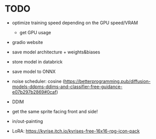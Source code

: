 # TODO

- optimize training speed depending on the GPU speed/VRAM
    - get GPU usage

- gradio website

- save model architecture + weights&biases

- store model in databrick

- save model to ONNX

- noise scheduler: cosine (https://betterprogramming.pub/diffusion-models-ddpms-ddims-and-classifier-free-guidance-e07b297b2869#0caf)

- DDIM

- get the same sprite facing front and side!

- in/out-painting

- LoRA: https://kyrise.itch.io/kyrises-free-16x16-rpg-icon-pack
